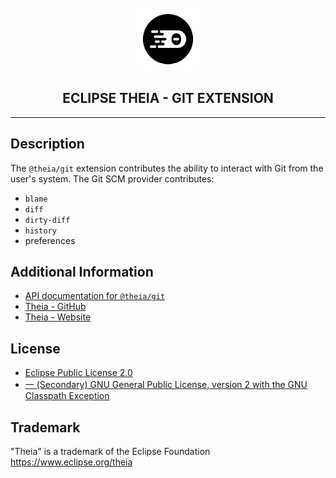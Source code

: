 <div align='center'>

<br />

<img src='https://raw.githubusercontent.com/eclipse-theia/theia/master/logo/theia.svg?sanitize=true' alt='theia-ext-logo' width='100px' />

<h2>ECLIPSE THEIA - GIT EXTENSION</h2>

<hr />

</div>

## Description

The `@theia/git` extension contributes the ability to interact with Git from the user's system.
The Git SCM provider contributes:

- `blame`
- `diff`
- `dirty-diff`
- `history`
- preferences

## Additional Information

- [API documentation for `@theia/git`](https://eclipse-theia.github.io/theia/docs/next/modules/git.html)
- [Theia - GitHub](https://github.com/eclipse-theia/theia)
- [Theia - Website](https://theia-ide.org/)

## License

- [Eclipse Public License 2.0](http://www.eclipse.org/legal/epl-2.0/)
- [一 (Secondary) GNU General Public License, version 2 with the GNU Classpath Exception](https://projects.eclipse.org/license/secondary-gpl-2.0-cp)

## Trademark

"Theia" is a trademark of the Eclipse Foundation
<https://www.eclipse.org/theia>
